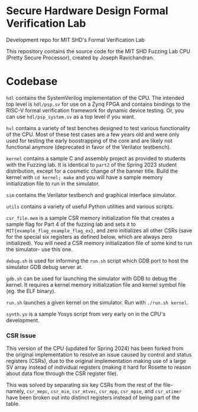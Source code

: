 # Secure Hardware Design Formal Verification Lab
Development repo for MIT SHD's Formal Verification Lab

This repository contains the source code for the MIT SHD Fuzzing Lab CPU (Pretty Secure Processor), created by Joseph Ravichandran.

# Codebase

`hdl` contains the SystemVerilog implementation of the CPU.
The intended top level is `hdl/psp.sv` for use on a Zynq FPGA and contains bindings to the RISC-V formal verification framework for dynamic device testing.
Or, you can use `hdl/psp_system.sv` as a top level if you want.

`hvl` contains a variety of test benches designed to test various functionality of the CPU.
Most of these test cases are a few years old and were only used for testing the early boostrapping of the core and are likely not functional anymore (deprecated in favor of the Verilator testbench).

`kernel` contains a sample C and assembly project as provided to students with the Fuzzing lab.
It is identical to `part2` of the Spring 2023 student distribution, except for a cosmetic change of the banner title.
Build the kernel with `cd kernel; make` and you will have a sample memory initialization file to run in the simulator.

`sim` contains the Verilator testbench and graphical interface simulator.

`utils` contains a variety of useful Python utilities and various scripts.

`csr_file.mem` is a sample CSR memory initialization file that creates a sample flag for Part 4 of the fuzzing lab and sets it to `MIT{example_flag_example_flag_ex}`, and zero initializes all other CSRs (save for the special six registers as defined below, which are always zero initialized).
You will need a CSR memory initialization file of some kind to run the simulator- use this one.

`debug.sh` is used for informing the `run.sh` script which GDB port to host the simulator GDB debug server at.

`gdb.sh` can be used for launching the simulator with GDB to debug the kernel.
It requires a kernel memory initialization file and kernel symbol file (eg. the ELF binary).

`run.sh` launches a given kernel on the simulator.
Run with `./run.sh kernel`.

`synth.ys` is a sample Yosys script from very early on in the CPU's development.

### CSR Issue
This version of the CPU (updated for Spring 2024) has been forked from the original implementation to resolve an issue caused by control and status registers (CSRs), due to the original implementation making use of a large SV array instead of individual registers (making it hard for Rosette to reason about data flow through the CSR register file).

This was solved by separating six key CSRs from the rest of the file- namely, `csr_mepc`, `csr_mie`, `csr_mtvec`, `csr_mpp`, `csr_mpie`, and `csr_utimer` have been broken out into distinct registers instead of being part of the table.

